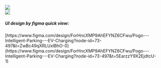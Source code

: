 <img src="https://github.com/user-attachments/assets/48546bd2-77fa-4041-a167-f4aa449d9cd1"></img>
<br>
<img src="https://github.com/user-attachments/assets/5d9e0947-75e4-40d4-8a50-8eb696ae6f9d"></img>
<br>
<h5>UI design by figma quick view: </h5>[https://www.figma.com/design/ForHncXMP9AhEFYNZ6CFwu/Pogo---Intelligent-Parking---EV-Charging?node-id=73-497&t=ZwBc49qXRLUxIBhO-0](https://www.figma.com/design/ForHncXMP9AhEFYNZ6CFwu/Pogo---Intelligent-Parking---EV-Charging?node-id=73-497&t=5EarzzY9X2EjdtcU-1)

